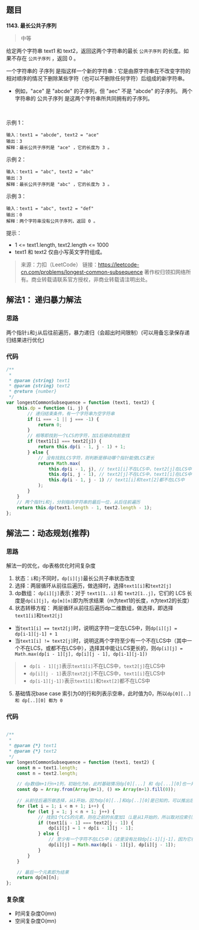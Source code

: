## 题目
**1143. 最长公共子序列**
>中等

给定两个字符串 text1 和 text2，返回这两个字符串的最长 `公共子序列` 的长度。如果不存在 `公共子序列` ，返回 0 。

一个字符串的 子序列 是指这样一个新的字符串：它是由原字符串在不改变字符的相对顺序的情况下删除某些字符（也可以不删除任何字符）后组成的新字符串。

* 例如，"ace" 是 "abcde" 的子序列，但 "aec" 不是 "abcde" 的子序列。
两个字符串的 公共子序列 是这两个字符串所共同拥有的子序列。

 

示例 1：
```
输入：text1 = "abcde", text2 = "ace" 
输出：3  
解释：最长公共子序列是 "ace" ，它的长度为 3 。
```
示例 2：
```
输入：text1 = "abc", text2 = "abc"
输出：3
解释：最长公共子序列是 "abc" ，它的长度为 3 。
```
示例 3：
```
输入：text1 = "abc", text2 = "def"
输出：0
解释：两个字符串没有公共子序列，返回 0 。
```

提示：

* 1 <= text1.length, text2.length <= 1000
* text1 和 text2 仅由小写英文字符组成。

>来源：力扣（LeetCode）
链接：https://leetcode-cn.com/problems/longest-common-subsequence
著作权归领扣网络所有。商业转载请联系官方授权，非商业转载请注明出处。
## 解法1： 递归暴力解法
### 思路
两个指针`i`和`j`从后往前遍历，暴力递归（会超出时间限制）(可以用备忘录保存递归结果进行优化)

### 代码
```javascript
/**
 * 
 * @param {string} text1
 * @param {string} text2
 * @return {number}
 */
var longestCommonSubsequence = function (text1, text2) {
    this.dp = function (i, j) {
        // 递归结束条件，有一个字符串为空字符串
        if (i === -1 || j === -1) {
            return 0;
        }
        // 相等即找到一个LCS的字符，加1后继续向前查找
        if (text1[i] === text2[j]) {
            return this.dp(i - 1, j - 1) + 1;
        } else {
            // 没有找到LCS字符，则判断是移动哪个指针能使LCS更长
            return Math.max(
                this.dp(i - 1, j), // text1[i]不在LCS中，text2[j]在LCS中
                this.dp(i, j - 1), // text2[j]不在LCS中，text1[i]在LCS中
                this.dp(i - 1, j - 1) // text1[i]和text[2]都不在LCS中
            );
        }
    }
    // 两个指针i和j，分别指向字符串的最后一位，从后往前遍历
    return this.dp(text1.length - 1, text2.length - 1);
};
```

## 解法二：动态规划(推荐)
### 思路
解法一的优化，dp表格优化时间复杂度

1. 状态：`i`和`j`不同时，`dp[i][j]`最长公共子串状态改变
2. 选择：两层循环从前往后遍历，做选择时，选择`text1[i]`和`text2[j]`
3. dp数组：
    `dp[i][j]`表示：对于 `text1[1..i]` 和 `text2[1..j]`，它们的 LCS ⻓度是`dp[i][j]`，`dp[m][n]`即为所求结果（m为text1的长度，n为text2的长度）
4. 状态转移方程：
    两层循环从前往后遍历dp二维数组，做选择，即选择`text1[i]`和`text2[j]`
 * 当`text1[i] == text2[j]`时，说明这字符一定在LCS中，则`dp[i][j] = dp[i-1][j-1] + 1`
 * 当`text1[i] != text2[j]`时，说明这两个字符至少有一个不在LCS中（其中一个不在LCS，或都不在LCS中），选择其中能让LCS更长的，则`dp[i][j] = Math.max(dp[i - 1][j], dp[i][j - 1], dp[i-1][j-1])`

 >* `dp[i - 1][j]`表示`text1[i]`不在LCS中，`text2[j]`在LCS中
 >* `dp[i][j - 1]`表示`text2[j]`不在LCS中，`text1[i]`在LCS中
 >* `dp[i-1][j-1])`表示`text1[i]`和`text[2]`都不在LCS中

5. 基础情况base case
    索引为0的⾏和列表⽰空串，此时值为0，所以`dp[0][..] 和 dp[..][0] 都为 0`

### 代码
```javascript

/**
 * 
 * @param {*} text1 
 * @param {*} text2 
 */
var longestCommonSubsequence = function (text1, text2) {
    const m = text1.length;
    const n = text2.length;

    // dp数组m+1行n+1列，初始化为0，此时基础情况dp[0][...] 和 dp[...][0]也一并初始化为0
    const dp = Array.from(Array(m+1), () => Array(n+1).fill(0));
  
    // 从前往后遍历做选择，从1开始，因为dp[0][..]和dp[..][0]是已知的，可以推出后面的值
    for (let i = 1; i < m + 1; i++) {
        for (let j = 1; j < n + 1; j++) {
            // 找到1个LCS的元素，则在之前的长度加1（i是从1开始的，所以取对应索引的值需要减1）
            if (text1[i - 1] === text2[j - 1]) {
                dp[i][j] = 1 + dp[i - 1][j - 1];
            } else {
                // 至少有一个字符不在LCS中；（这里没有比较dp[i-1][j-1]，因为它在三者中三最小的，没有必要比较）
                dp[i][j] = Math.max(dp[i - 1][j], dp[i][j - 1]);
            }
        }
    }

    // 最后一个元素即为结果
    return dp[m][n];
};

```
### 复杂度
* 时间复杂度O(mn)
* 空间复杂度O(mn)